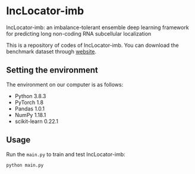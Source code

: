 # lncLocator-imb
lncLocator-imb: an imbalance-tolerant ensemble deep learning framework for predicting long non-coding RNA subcellular localization

This is a repository of codes of lncLocator-imb. You can download the benchmark dataset through [website]([http://www.csbio.sjtu.edu.cn/bioinf/lncLocator2/](http://www.csbio.sjtu.edu.cn/bioinf/lncLocator2/benchmark.zip)).

## Setting the environment

The environment on our computer is as follows:
* Python 3.8.3
* PyTorch 1.8
* Pandas 1.0.1
* NumPy 1.18.1
* scikit-learn 0.22.1

## Usage

Run the `main.py` to train and test lncLocator-imb:
```
python main.py
```
